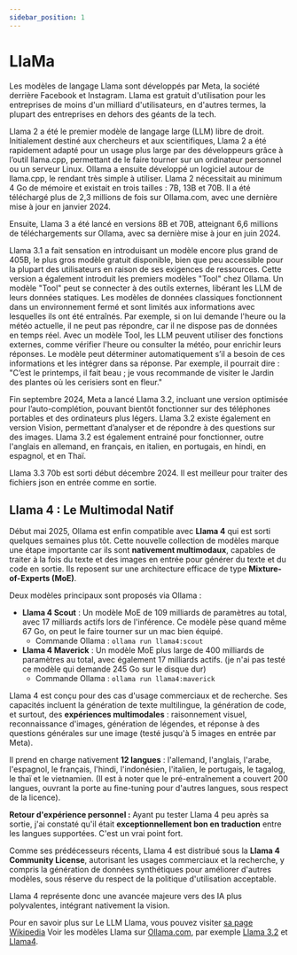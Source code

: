```yaml
---
sidebar_position: 1
---
```

# LlaMa

Les modèles de langage Llama sont développés par Meta, la société derrière Facebook et Instagram. Llama est gratuit d'utilisation pour les entreprises de moins d'un milliard d'utilisateurs, en d'autres termes, la plupart des entreprises en dehors des géants de la tech.

Llama 2 a été le premier modèle de langage large (LLM) libre de droit. Initialement destiné aux chercheurs et aux scientifiques, Llama 2 a été rapidement adapté pour un usage plus large par des développeurs grâce à l’outil llama.cpp, permettant de le faire tourner sur un ordinateur personnel ou un serveur Linux. Ollama a ensuite développé un logiciel autour de llama.cpp, le rendant très simple à utiliser. Llama 2 nécessitait au minimum 4 Go de mémoire et existait en trois tailles : 7B, 13B et 70B. Il a été téléchargé plus de 2,3 millions de fois sur Ollama.com, avec une dernière mise à jour en janvier 2024.

Ensuite, Llama 3 a été lancé en versions 8B et 70B, atteignant 6,6 millions de téléchargements sur Ollama, avec sa dernière mise à jour en juin 2024.

Llama 3.1 a fait sensation en introduisant un modèle encore plus grand de 405B, le plus gros modèle gratuit disponible, bien que peu accessible pour la plupart des utilisateurs en raison de ses exigences de ressources. Cette version a également introduit les premiers modèles "Tool" chez Ollama. Un modèle "Tool" peut se connecter à des outils externes, libérant les LLM de leurs données statiques. Les modèles de données classiques fonctionnent dans un environnement fermé et sont limités aux informations avec lesquelles ils ont été entraînés. Par exemple, si on lui demande l'heure ou la météo actuelle, il ne peut pas répondre, car il ne dispose pas de données en temps réel. Avec un modèle Tool, les LLM peuvent utiliser des fonctions externes, comme vérifier l'heure ou consulter la météo, pour enrichir leurs réponses. Le modèle peut déterminer automatiquement s’il a besoin de ces informations et les intégrer dans sa réponse. Par exemple, il pourrait dire : "C’est le printemps, il fait beau ; je vous recommande de visiter le Jardin des plantes où les cerisiers sont en fleur."

Fin septembre 2024, Meta a lancé Llama 3.2, incluant une version optimisée pour l’auto-complétion, pouvant bientôt fonctionner sur des téléphones portables et des ordinateurs plus légers. Llama 3.2 existe également en version Vision, permettant d’analyser et de répondre à des questions sur des images. Llama 3.2 est également entrainé pour fonctionner, outre l'anglais en allemand, en français, en italien, en portugais, en hindi, en espagnol, et en Thaï.

Llama 3.3 70b est sorti début décembre 2024. Il est meilleur pour traiter des fichiers json en entrée comme en sortie.

## Llama 4 : Le Multimodal Natif

Début mai 2025, Ollama est enfin compatible avec **Llama 4** qui est sorti quelques semaines plus tôt. Cette nouvelle collection de modèles marque une étape importante car ils sont **nativement multimodaux**, capables de traiter à la fois du texte et des images en entrée pour générer du texte et du code en sortie. Ils reposent sur une architecture efficace de type **Mixture-of-Experts (MoE)**.

Deux modèles principaux sont proposés via Ollama :

*   **Llama 4 Scout** : Un modèle MoE de 109 milliards de paramètres au total, avec 17 milliards actifs lors de l'inférence. Ce modèle pèse quand même 67 Go, on peut le faire tourner sur un mac bien équipé.
    *   Commande Ollama : `ollama run llama4:scout`
*   **Llama 4 Maverick** : Un modèle MoE plus large de 400 milliards de paramètres au total, avec également 17 milliards actifs. (je n'ai pas testé ce modèle qui demande 245 Go sur le disque dur)
    *   Commande Ollama : `ollama run llama4:maverick`

Llama 4 est conçu pour des cas d'usage commerciaux et de recherche. Ses capacités incluent la génération de texte multilingue, la génération de code, et surtout, des **expériences multimodales** : raisonnement visuel, reconnaissance d'images, génération de légendes, et réponse à des questions générales sur une image (testé jusqu'à 5 images en entrée par Meta).

Il prend en charge nativement **12 langues** : l'allemand, l'anglais, l'arabe, l'espagnol, le français, l'hindi, l'indonésien, l'italien, le portugais, le tagalog, le thaï et le vietnamien. (Il est à noter que le pré-entraînement a couvert 200 langues, ouvrant la porte au fine-tuning pour d'autres langues, sous respect de la licence).

**Retour d'expérience personnel :** Ayant pu tester Llama 4 peu après sa sortie, j'ai constaté qu'il était **exceptionnellement bon en traduction** entre les langues supportées. C'est un vrai point fort.

Comme ses prédécesseurs récents, Llama 4 est distribué sous la **Llama 4 Community License**, autorisant les usages commerciaux et la recherche, y compris la génération de données synthétiques pour améliorer d'autres modèles, sous réserve du respect de la politique d'utilisation acceptable.

Llama 4 représente donc une avancée majeure vers des IA plus polyvalentes, intégrant nativement la vision.


Pour en savoir plus sur Le LLM Llama, vous pouvez visiter [sa page Wikipedia](https://fr.wikipedia.org/wiki/LLaMA)
Voir les modèles Llama sur [Ollama.com](https://ollama.com/), par exemple [Llama 3.2](https://ollama.com/library/llama3.2) et [Llama4](https://ollama.com/library/llama4).